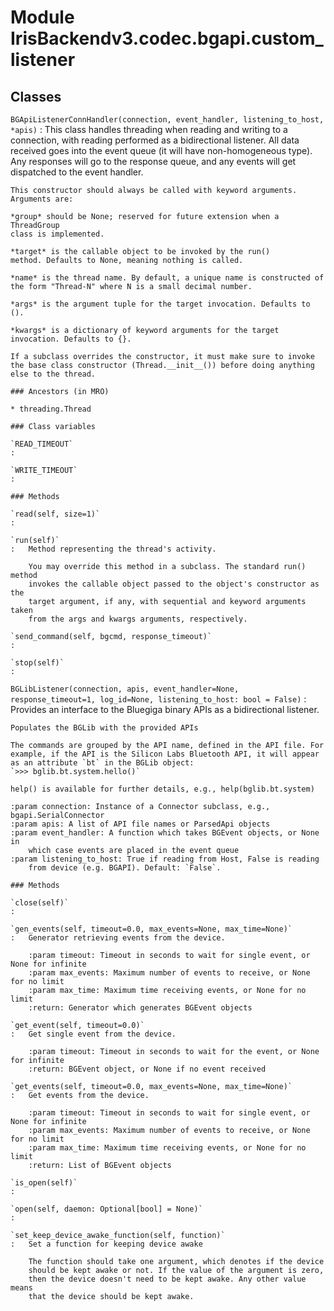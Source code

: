 Module IrisBackendv3.codec.bgapi.custom_listener
================================================

Classes
-------

`BGApiListenerConnHandler(connection, event_handler, listening_to_host, *apis)`
:   This class handles threading when reading and writing to a connection,
    with reading performed as a bidirectional listener. All data received goes
    into the event queue (it will have non-homogeneous type).
    Any responses will go to the response queue, and any events will get
    dispatched to the event handler.
    
    This constructor should always be called with keyword arguments. Arguments are:
    
    *group* should be None; reserved for future extension when a ThreadGroup
    class is implemented.
    
    *target* is the callable object to be invoked by the run()
    method. Defaults to None, meaning nothing is called.
    
    *name* is the thread name. By default, a unique name is constructed of
    the form "Thread-N" where N is a small decimal number.
    
    *args* is the argument tuple for the target invocation. Defaults to ().
    
    *kwargs* is a dictionary of keyword arguments for the target
    invocation. Defaults to {}.
    
    If a subclass overrides the constructor, it must make sure to invoke
    the base class constructor (Thread.__init__()) before doing anything
    else to the thread.

    ### Ancestors (in MRO)

    * threading.Thread

    ### Class variables

    `READ_TIMEOUT`
    :

    `WRITE_TIMEOUT`
    :

    ### Methods

    `read(self, size=1)`
    :

    `run(self)`
    :   Method representing the thread's activity.
        
        You may override this method in a subclass. The standard run() method
        invokes the callable object passed to the object's constructor as the
        target argument, if any, with sequential and keyword arguments taken
        from the args and kwargs arguments, respectively.

    `send_command(self, bgcmd, response_timeout)`
    :

    `stop(self)`
    :

`BGLibListener(connection, apis, event_handler=None, response_timeout=1, log_id=None, listening_to_host: bool = False)`
:   Provides an interface to the Bluegiga binary APIs as a bidirectional
    listener.
    
    Populates the BGLib with the provided APIs
    
    The commands are grouped by the API name, defined in the API file. For
    example, if the API is the Silicon Labs Bluetooth API, it will appear
    as an attribute `bt` in the BGLib object:
    `>>> bglib.bt.system.hello()`
    
    help() is available for further details, e.g., help(bglib.bt.system)
    
    :param connection: Instance of a Connector subclass, e.g., bgapi.SerialConnector
    :param apis: A list of API file names or ParsedApi objects
    :param event_handler: A function which takes BGEvent objects, or None in
        which case events are placed in the event queue
    :param listening_to_host: True if reading from Host, False is reading
        from device (e.g. BGAPI). Default: `False`.

    ### Methods

    `close(self)`
    :

    `gen_events(self, timeout=0.0, max_events=None, max_time=None)`
    :   Generator retrieving events from the device.
        
        :param timeout: Timeout in seconds to wait for single event, or None for infinite
        :param max_events: Maximum number of events to receive, or None for no limit
        :param max_time: Maximum time receiving events, or None for no limit
        :return: Generator which generates BGEvent objects

    `get_event(self, timeout=0.0)`
    :   Get single event from the device.
        
        :param timeout: Timeout in seconds to wait for the event, or None for infinite
        :return: BGEvent object, or None if no event received

    `get_events(self, timeout=0.0, max_events=None, max_time=None)`
    :   Get events from the device.
        
        :param timeout: Timeout in seconds to wait for single event, or None for infinite
        :param max_events: Maximum number of events to receive, or None for no limit
        :param max_time: Maximum time receiving events, or None for no limit
        :return: List of BGEvent objects

    `is_open(self)`
    :

    `open(self, daemon: Optional[bool] = None)`
    :

    `set_keep_device_awake_function(self, function)`
    :   Set a function for keeping device awake
        
        The function should take one argument, which denotes if the device
        should be kept awake or not. If the value of the argument is zero,
        then the device doesn't need to be kept awake. Any other value means
        that the device should be kept awake.